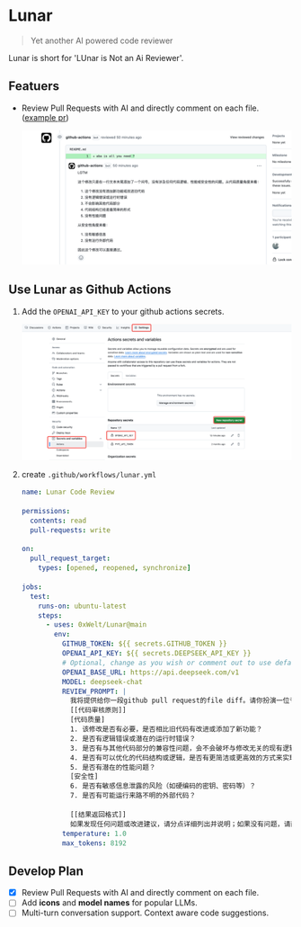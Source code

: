 # Lunar

> Yet another AI powered code reviewer

Lunar is short for 'LUnar is Not an Ai Reviewer'.

## Featuers

- Review Pull Requests with AI and directly comment on each file.
  ([example pr](https://github.com/0xWelt/test-action/pull/2))

  ![review](./docs/review.png)

## Use Lunar as Github Actions

1.  Add the `OPENAI_API_KEY` to your github actions secrets.

    ![actions_secrets](./docs/actions_secrets.png)

2.  create `.github/workflows/lunar.yml`

    ```yaml
    name: Lunar Code Review

    permissions:
      contents: read
      pull-requests: write

    on:
      pull_request_target:
        types: [opened, reopened, synchronize]

    jobs:
      test:
        runs-on: ubuntu-latest
        steps:
          - uses: 0xWelt/Lunar@main
            env:
              GITHUB_TOKEN: ${{ secrets.GITHUB_TOKEN }}
              OPENAI_API_KEY: ${{ secrets.DEEPSEEK_API_KEY }}
              # Optional, change as you wish or comment out to use default
              OPENAI_BASE_URL: https://api.deepseek.com/v1
              MODEL: deepseek-chat
              REVIEW_PROMPT: |
                我将提供给你一段github pull request的file diff。请你扮演一位专业的开源社区开发者，帮我进行code review。
                [[代码审核原则]]
                [代码质量]
                1. 该修改是否有必要，是否相比旧代码有改进或添加了新功能？
                2. 是否有逻辑错误或潜在的运行时错误？
                3. 是否有与其他代码部分的兼容性问题，会不会破坏与修改无关的现有逻辑？
                4. 是否有可以优化的代码结构或逻辑，是否有更简洁或更高效的方式来实现相同功能？
                5. 是否有潜在的性能问题？
                [安全性]
                6. 是否有敏感信息泄露的风险（如硬编码的密钥、密码等）？
                7. 是否有可能运行来路不明的外部代码？

                [[结果返回格式]]
                如果发现任何问题或改进建议，请分点详细列出并说明；如果没有问题，请直接输出“LGTM”四个字母表示通过，不用再输出任何其他解释。
              temperature: 1.0
              max_tokens: 8192
    ```

## Develop Plan

- [x] Review Pull Requests with AI and directly comment on each file.
- [ ] Add **icons** and **model names** for popular LLMs.
- [ ] Multi-turn conversation support. Context aware code suggestions.
